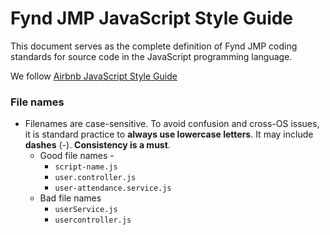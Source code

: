 # Fynd JMP JavaScript Style Guide

This document serves as the complete definition of Fynd JMP coding standards for source code in the JavaScript programming language.

We follow [Airbnb JavaScript Style Guide](https://github.com/airbnb/javascript)

### File names

- Filenames are case-sensitive. To avoid confusion and cross-OS issues, it is standard practice to **always use lowercase letters**. It may include **dashes** (-). **Consistency is a must**.
  - Good file names -
    - `script-name.js`
    - `user.controller.js`
    - `user-attendance.service.js`
  - Bad file names
    - `userService.js`
    - `usercontroller.js`